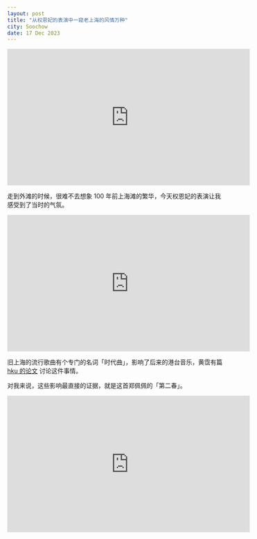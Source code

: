 ```yaml
---
layout: post
title: "从权恩妃的表演中一窥老上海的风情万种"
city: Soochow
date: 17 Dec 2023
---
```


<iframe width="560" height="315" src="https://www.youtube.com/embed/pb0-X2lMd5I?si=Fq2FSX8xw5ydw5Uy" title="YouTube video player" frameborder="0" allow="accelerometer; autoplay; clipboard-write; encrypted-media; gyroscope; picture-in-picture; web-share" allowfullscreen></iframe>

走到外滩的时候，很难不去想象 100 年前上海滩的繁华，今天权恩妃的表演让我感受到了当时的气氛。

<iframe width="560" height="315" src="https://www.youtube-nocookie.com/embed/eWPi9-GahG8" title="YouTube video player" frameborder="0" allow="accelerometer; autoplay; clipboard-write; encrypted-media; gyroscope; picture-in-picture; web-share" allowfullscreen></iframe>

旧上海的流行歌曲有个专门的名词「时代曲」，影响了后来的港台音乐，黄霑有篇 [hku 的论文](https://g-city.sass.org.cn/_upload/article/files/d6/d5/b92b709f4a12989d9accd2517057/4d36f984-177c-4523-a0c4-b60ae01b228d.pdf) 讨论这件事情。

对我来说，这些影响最直接的证据，就是这首郑佩佩的「第二春」。

<iframe width="560" height="315" src="https://www.youtube.com/embed/9Xg1WUsdkK8?si=8GRN51mAMf9QufYe" title="YouTube video player" frameborder="0" allow="accelerometer; autoplay; clipboard-write; encrypted-media; gyroscope; picture-in-picture; web-share" allowfullscreen></iframe>

